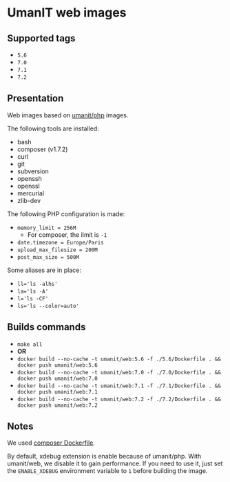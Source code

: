 # UmanIT web images

## Supported tags
* `5.6`
* `7.0`
* `7.1`
* `7.2`

## Presentation
Web images based on [umanit/php](https://hub.docker.com/r/umanit/php/) images.

The following tools are installed:
* bash
* composer (v1.7.2)
* curl
* git
* subversion
* openssh
* openssl
* mercurial
* zlib-dev

The following PHP configuration is made:
* `memory_limit = 256M`
  * For composer, the limit is `-1`
* `date.timezone = Europe/Paris`
* `upload_max_filesize = 200M`
* `post_max_size = 500M`

Some aliases are in place:
* `ll='ls -alhs'`
* `la='ls -A'`
* `l='ls -CF'`
* `ls='ls --color=auto'`

## Builds commands
* `make all`
* **OR**
* `docker build --no-cache -t umanit/web:5.6 -f ./5.6/Dockerfile . && docker push umanit/web:5.6`
* `docker build --no-cache -t umanit/web:7.0 -f ./7.0/Dockerfile . && docker push umanit/web:7.0`
* `docker build --no-cache -t umanit/web:7.1 -f ./7.1/Dockerfile . && docker push umanit/web:7.1`
* `docker build --no-cache -t umanit/web:7.2 -f ./7.2/Dockerfile . && docker push umanit/web:7.2`

## Notes
We used [composer Dockerfile](https://github.com/composer/docker/blob/master/Dockerfile.template).

By default, xdebug extension is enable because of umanit/php. With umanit/web,
we disable it to gain performance. If you need to use it, just set the
`ENABLE_XDEBUG` environment variable to `1` before building the image.
